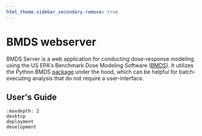 ```yaml
---
html_theme.sidebar_secondary.remove: true
---
```


# BMDS webserver

BMDS Server is a web application for conducting dose-response modeling using the US EPA's Benchmark Dose Modeling Software ([BMDS](https://www.epa.gov/bmds)). It utilizes the Python BMDS [package](https://pypi.org/project/bmds/) under the hood, which can be helpful for batch-executing analysis that do not require a user-interface.

## User's Guide

```{toctree}
:maxdepth: 2
desktop
deployment
development
```
